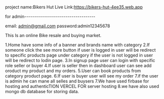 project name:Bikers Hut
Live Link:https://bikers-hut-4ee35.web.app

for admin------------------------------------

email: admin@gmail.com
password:admin12345678

This Is an online Bike resale and buying market.

1.Home have some info of a banner and brands name with category
2.If someone click the see more button if user is logged in user will be redirect to specific products page under category
if the user is not logged in user will be redirect to lodin page.
3.In signup page user can login with specific role seller or buyer
4.If user is seller then in dashboard user can see add oroduct my product and my orders.
5.User can book products from category product page.
6.If user is buyer user will see my order
7.if the user is admin he can mane all selles and buysers
7.We have used firbase for hosting and authenticTION VERCEL FOR server hosting 
8.we have also used mongo db database for storing data.
